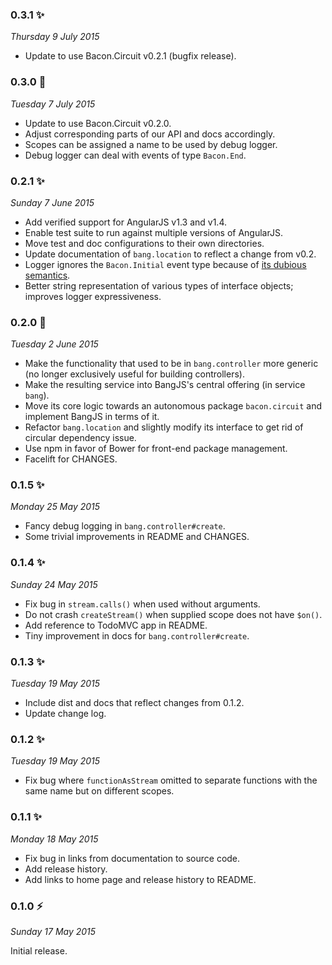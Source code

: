 ### 0.3.1 :sparkles:
_Thursday 9 July 2015_

* Update to use Bacon.Circuit v0.2.1 (bugfix release).


### 0.3.0 :dizzy:
_Tuesday 7 July 2015_

* Update to use Bacon.Circuit v0.2.0.
* Adjust corresponding parts of our API and docs accordingly.
* Scopes can be assigned a name to be used by debug logger.
* Debug logger can deal with events of type `Bacon.End`.


### 0.2.1 :sparkles:
_Sunday 7 June 2015_

* Add verified support for AngularJS v1.3 and v1.4.
* Enable test suite to run against multiple versions of AngularJS.
* Move test and doc configurations to their own directories.
* Update documentation of `bang.location` to reflect a change from v0.2.
* Logger ignores the `Bacon.Initial` event type because of [its dubious semantics](https://github.com/baconjs/bacon.js/issues/598).
* Better string representation of various types of interface objects; improves logger expressiveness.


### 0.2.0 :dizzy:
_Tuesday 2 June 2015_

* Make the functionality that used to be in `bang.controller` more generic (no longer exclusively useful for building controllers).
* Make the resulting service into BangJS's central offering (in service `bang`).
* Move its core logic towards an autonomous package `bacon.circuit` and implement BangJS in terms of it.
* Refactor `bang.location` and slightly modify its interface to get rid of circular dependency issue.
* Use npm in favor of Bower for front-end package management.
* Facelift for CHANGES.


### 0.1.5 :sparkles:
_Monday 25 May 2015_

* Fancy debug logging in `bang.controller#create`.
* Some trivial improvements in README and CHANGES.


### 0.1.4 :sparkles:
_Sunday 24 May 2015_

* Fix bug in `stream.calls()` when used without arguments.
* Do not crash `createStream()` when supplied scope does not have `$on()`.
* Add reference to TodoMVC app in README.
* Tiny improvement in docs for `bang.controller#create`.


### 0.1.3 :sparkles:
_Tuesday 19 May 2015_

* Include dist and docs that reflect changes from 0.1.2.
* Update change log.


### 0.1.2 :sparkles:
_Tuesday 19 May 2015_

* Fix bug where `functionAsStream` omitted to separate functions with the same name but on different scopes.


### 0.1.1 :sparkles:
_Monday 18 May 2015_

* Fix bug in links from documentation to source code.
* Add release history.
* Add links to home page and release history to README.


### 0.1.0 :zap:
_Sunday 17 May 2015_

Initial release.